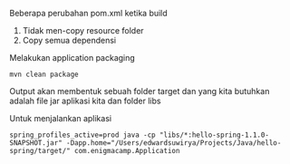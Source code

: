 Beberapa perubahan pom.xml ketika build
1. Tidak men-copy resource folder
2. Copy semua dependensi

Melakukan application packaging

```
mvn clean package
```

Output akan membentuk sebuah folder target dan yang kita butuhkan adalah file jar aplikasi kita dan folder libs

Untuk menjalankan aplikasi

```
spring_profiles_active=prod java -cp "libs/*:hello-spring-1.1.0-SNAPSHOT.jar" -Dapp.home="/Users/edwardsuwirya/Projects/Java/hello-spring/target/" com.enigmacamp.Application
```
